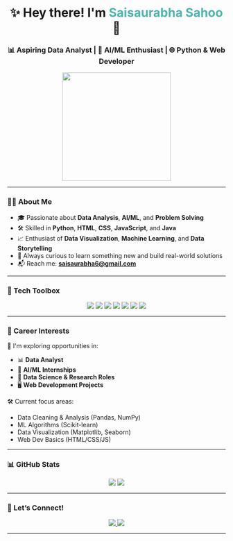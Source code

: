 <h1 align="center">✨ Hey there! I'm <span style="color:#4DB6AC;">Saisaurabha Sahoo</span> 👋</h1>
<h3 align="center">📊 Aspiring Data Analyst | 🤖 AI/ML Enthusiast | 🌐 Python & Web Developer</h3>

<p align="center">
  <img src="https://media.giphy.com/media/qgQUggAC3Pfv687qPC/giphy.gif" width="250" />
</p>

---

### 👨‍🎓 About Me

- 🎓 Passionate about **Data Analysis**, **AI/ML**, and **Problem Solving**
- 🛠️ Skilled in **Python**, **HTML**, **CSS**, **JavaScript**, and **Java**
- 📈 Enthusiast of **Data Visualization**, **Machine Learning**, and **Data Storytelling**
- 🚀 Always curious to learn something new and build real-world solutions
- 📬 Reach me: **saisaurabha6@gmail.com**

---

### 🧰 Tech Toolbox

<p align="center">
  <img src="https://img.shields.io/badge/Python-3776AB?style=for-the-badge&logo=python&logoColor=white" />
  <img src="https://img.shields.io/badge/Java-ED8B00?style=for-the-badge&logo=java&logoColor=white" />
  <img src="https://img.shields.io/badge/HTML5-E34F26?style=for-the-badge&logo=html5&logoColor=white" />
  <img src="https://img.shields.io/badge/CSS3-1572B6?style=for-the-badge&logo=css3&logoColor=white" />
  <img src="https://img.shields.io/badge/JavaScript-F7DF1E?style=for-the-badge&logo=javascript&logoColor=black" />
  <img src="https://img.shields.io/badge/Data%20Analytics-blueviolet?style=for-the-badge" />
  <img src="https://img.shields.io/badge/AI%20%26%20ML-00b894?style=for-the-badge" />
</p>

---

### 💼 Career Interests

📌 I'm exploring opportunities in:
- 📊 **Data Analyst**
- 🤖 **AI/ML Internships**
- 🧠 **Data Science & Research Roles**
- 🖥️ **Web Development Projects**

🛠️ Current focus areas:
- Data Cleaning & Analysis (Pandas, NumPy)
- ML Algorithms (Scikit-learn)
- Data Visualization (Matplotlib, Seaborn)
- Web Dev Basics (HTML/CSS/JS)

---

### 📊 GitHub Stats

<p align="center">
  <img src="https://github-readme-stats.vercel.app/api?username=Saisaurabha&show_icons=true&theme=tokyonight&count_private=true&hide_title=true" />
  <img src="https://github-readme-stats.vercel.app/api/top-langs/?username=Saisaurabha&layout=compact&theme=tokyonight" />
</p>

---

### 🔗 Let’s Connect!

<p align="center">
  <a href="https://www.linkedin.com/in/saisaurabha-sahoo-9b18b4367" target="_blank">
    <img src="https://img.shields.io/badge/LinkedIn-0077B5?style=for-the-badge&logo=linkedin&logoColor=white" />
  </a>
  <a href="mailto:saisaurabha6@gmail.com">
    <img src="https://img.shields.io/badge/Gmail-D14836?style=for-the-badge&logo=gmail&logoColor=white" />
  </a>
</p>

---

